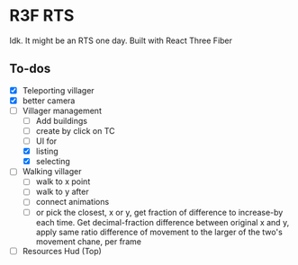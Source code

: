 # R3F RTS

Idk. It might be an RTS one day. Built with React Three Fiber

## To-dos

- [x] Teleporting villager
- [x] better camera
- [ ] Villager management
  - [ ] Add buildings
  - [ ] create by click on TC
  - [ ] UI for 
  - [x] listing
  - [x] selecting
- [ ] Walking villager
  - [ ] walk to x point
  - [ ] walk to y after
  - [ ] connect animations
  - [ ] or pick the closest, x or y, get fraction of difference to increase-by each time. Get decimal-fraction difference between original x and y, apply same ratio difference of movement to the larger of the two's movement chane, per frame
- [ ] Resources Hud (Top)
